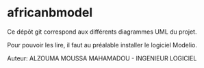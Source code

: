 # africanbmodel

Ce dépôt git correspond aux différents diagrammes UML du projet.

Pour pouvoir les lire, il faut au préalable installer le logiciel Modelio.


Auteur:  ALZOUMA MOUSSA MAHAMADOU - INGENIEUR LOGICIEL
